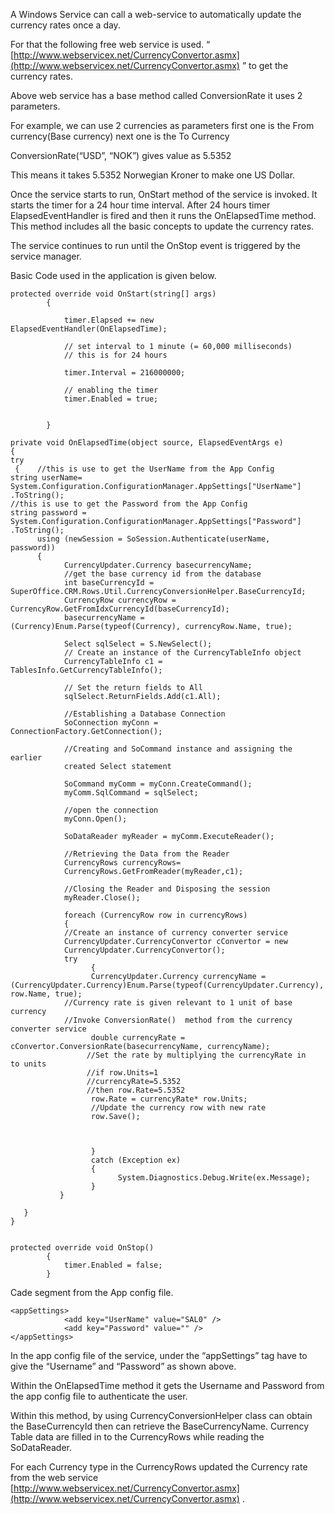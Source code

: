 <properties date="2016-05-10"
SortOrder="8"
/>

A Windows Service can call a web-service to automatically update the currency rates once a day.

For that the following free web service is used. “  [http://www.webservicex.net/CurrencyConvertor.asmx](http://www.webservicex.net/CurrencyConvertor.asmx) ” to get the currency rates.

Above web service has a base method called ConversionRate it uses 2 parameters.

 For example, we can use 2 currencies as parameters first one is the From currency(Base currency) next one is the To Currency

ConversionRate(“USD”, “NOK”) gives value as 5.5352

This means it takes 5.5352 Norwegian Kroner to make one US Dollar.

Once the service starts to run, OnStart method of the service is invoked. It starts the timer for a 24 hour time interval. After 24 hours timer ElapsedEventHandler is fired and then it runs the OnElapsedTime method. This method includes all the basic concepts to update the currency rates.

The service continues to run until the OnStop event is triggered by the service manager.

Basic Code used in the application is given below.

```
protected override void OnStart(string[] args)
        {
           
            timer.Elapsed += new
ElapsedEventHandler(OnElapsedTime);
 
            // set interval to 1 minute (= 60,000 milliseconds)
            // this is for 24 hours
           
            timer.Interval = 216000000;
 
            // enabling the timer
            timer.Enabled = true;
 
 
        }
```

 

```
private void OnElapsedTime(object source, ElapsedEventArgs e)
{
try
 {    //this is use to get the UserName from the App Config
string userName=
System.Configuration.ConfigurationManager.AppSettings["UserName"]
.ToString();
//this is use to get the Password from the App Config
string password = 
System.Configuration.ConfigurationManager.AppSettings["Password"]
.ToString();
      using (newSession = SoSession.Authenticate(userName,
password))
      {
            CurrencyUpdater.Currency basecurrencyName;
            //get the base currency id from the database
            int baseCurrencyId =
SuperOffice.CRM.Rows.Util.CurrencyConversionHelper.BaseCurrencyId;
            CurrencyRow currencyRow =
CurrencyRow.GetFromIdxCurrencyId(baseCurrencyId);
            basecurrencyName =
(Currency)Enum.Parse(typeof(Currency), currencyRow.Name, true);
                   
            Select sqlSelect = S.NewSelect();
            // Create an instance of the CurrencyTableInfo object
            CurrencyTableInfo c1 =
TablesInfo.GetCurrencyTableInfo();
 
            // Set the return fields to All
            sqlSelect.ReturnFields.Add(c1.All);
 
            //Establishing a Database Connection
            SoConnection myConn =
ConnectionFactory.GetConnection();
 
            //Creating and SoCommand instance and assigning the
earlier
            created Select statement
 
            SoCommand myComm = myConn.CreateCommand();
            myComm.SqlCommand = sqlSelect;
 
            //open the connection
            myConn.Open();
 
            SoDataReader myReader = myComm.ExecuteReader();
                   
            //Retrieving the Data from the Reader
            CurrencyRows currencyRows=
            CurrencyRows.GetFromReader(myReader,c1);
                   
            //Closing the Reader and Disposing the session
            myReader.Close();
                   
            foreach (CurrencyRow row in currencyRows)
            {
            //Create an instance of currency converter service 
            CurrencyUpdater.CurrencyConvertor cConvertor = new 
            CurrencyUpdater.CurrencyConvertor();
            try
                  {
                  CurrencyUpdater.Currency currencyName =  
(CurrencyUpdater.Currency)Enum.Parse(typeof(CurrencyUpdater.Currency),
row.Name, true);
            //Currency rate is given relevant to 1 unit of base
currency
            //Invoke ConversionRate()  method from the currency
converter service
                  double currencyRate =
cConvertor.ConversionRate(basecurrencyName, currencyName);
                 //Set the rate by multiplying the currencyRate in
to units
                 //if row.Units=1
                 //currencyRate=5.5352
                 //then row.Rate=5.5352
                  row.Rate = currencyRate* row.Units;
                  //Update the currency row with new rate
                  row.Save();
                           
 
                           
                  }
                  catch (Exception ex)
                  {
                        System.Diagnostics.Debug.Write(ex.Message);
                  }
           }
 
   }
}
 
```

 

```
protected override void OnStop()
        {
            timer.Enabled = false;
        }
```

 

Cade segment from the App config file.

```
<appSettings>
            <add key="UserName" value="SAL0" />
            <add key="Password" value="" />
</appSettings>
```

 

In the app config file of the service, under the “appSettings” tag have to give the “Username” and “Password” as shown above.

Within the OnElapsedTime method it gets the Username and Password from the app config file to authenticate the user.

Within this method, by using CurrencyConversionHelper class can obtain the BaseCurrencyId then can retrieve the BaseCurrencyName. Currency Table data are filled in to the CurrencyRows while reading the SoDataReader.

For each Currency type in the CurrencyRows updated the Currency rate from the web service  [http://www.webservicex.net/CurrencyConvertor.asmx](http://www.webservicex.net/CurrencyConvertor.asmx) .
